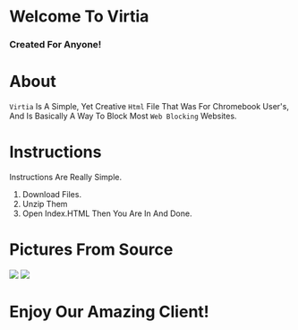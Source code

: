 # Welcome To Virtia
### Created For Anyone!

# About
`Virtia` Is A Simple, Yet Creative `Html` File That Was For Chromebook User's, And Is 
Basically A Way To Block Most `Web Blocking` Websites.

# Instructions
Instructions Are Really Simple.
1. Download Files.
2. Unzip Them
3. Open Index.HTML
Then You Are In And Done.

# Pictures From Source
![](https://cdn.discordapp.com/attachments/779964208019537960/806712159446368266/unknown.png)
![](https://cdn.discordapp.com/attachments/779964208019537960/806712245916663818/unknown.png)

# Enjoy Our Amazing Client!
